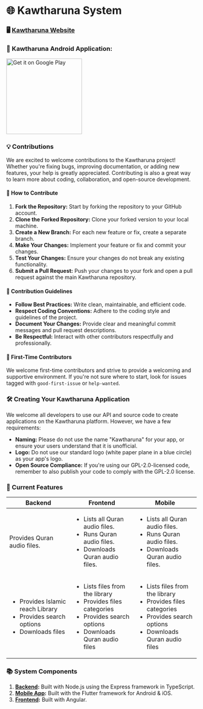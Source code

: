 # 🌐 Kawtharuna System

### 🖥️ [Kawtharuna Website](https://www.kawtharuna.com)

### 📱 Kawtharuna Android Application:
<a href='https://play.google.com/store/apps/details?id=com.kawtharuna.mobile&pcampaignid=pcampaignidMKT-Other-global-all-co-prtnr-py-PartBadge-Mar2515-1'>
<img alt='Get it on Google Play' src='https://play.google.com/intl/en_us/badges/static/images/badges/en_badge_web_generic.png' width="200"/>
</a>

### 💡 Contributions

We are excited to welcome contributions to the Kawtharuna project! Whether you're fixing bugs, improving documentation, or adding new features, your help is greatly appreciated. Contributing is also a great way to learn more about coding, collaboration, and open-source development.

#### 🚀 How to Contribute

1. **Fork the Repository:** Start by forking the repository to your GitHub account.
2. **Clone the Forked Repository:** Clone your forked version to your local machine.
3. **Create a New Branch:** For each new feature or fix, create a separate branch.
4. **Make Your Changes:** Implement your feature or fix and commit your changes.
5. **Test Your Changes:** Ensure your changes do not break any existing functionality.
6. **Submit a Pull Request:** Push your changes to your fork and open a pull request against the main Kawtharuna repository.

#### 📝 Contribution Guidelines

- **Follow Best Practices:** Write clean, maintainable, and efficient code.
- **Respect Coding Conventions:** Adhere to the coding style and guidelines of the project.
- **Document Your Changes:** Provide clear and meaningful commit messages and pull request descriptions.
- **Be Respectful:** Interact with other contributors respectfully and professionally.

#### 🌟 First-Time Contributors

We welcome first-time contributors and strive to provide a welcoming and supportive environment. If you're not sure where to start, look for issues tagged with `good-first-issue` or `help-wanted`.

### 🛠️ Creating Your Kawtharuna Application

We welcome all developers to use our API and source code to create applications on the Kawtharuna platform. However, we have a few requirements:

- **Naming:** Please do not use the name "Kawtharuna" for your app, or ensure your users understand that it is unofficial.
- **Logo:** Do not use our standard logo (white paper plane in a blue circle) as your app's logo.
- **Open Source Compliance:** If you're using our GPL-2.0-licensed code, remember to also publish your code to comply with the GPL-2.0 license.

### 🌟 Current Features

| Backend | Frontend | Mobile |
| ------- | -------- | ------ |
| Provides Quran audio files. | <ul><li>Lists all Quran audio files.</li><li>Runs Quran audio files.</li><li>Downloads Quran audio files.</li></ul> | <ul><li>Lists all Quran audio files.</li><li>Runs Quran audio files.</li><li>Downloads Quran audio files.</li></ul> |
| <ul><li>Provides Islamic reach Library</li><li>Provides search options</li><li>Downloads files</li></ul> | <ul><li>Lists files from the library</li><li>Provides files categories</li><li>Provides search options</li><li>Downloads Quran audio files</li></ul> | <ul><li>Lists files from the library</li><li>Provides files categories</li><li>Provides search options</li><li>Downloads Quran audio files</li></ul> |

### 📚 System Components

1. **[Backend](./backend/):** Built with Node.js using the Express framework in TypeScript.
2. **[Mobile App](./mobile/):** Built with the Flutter framework for Android & iOS.
3. **[Frontend](./frontend/):** Built with Angular.
